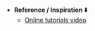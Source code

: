 - **Reference / Inspiration ⬇️**
  - [Online tutorials video](https://youtu.be/PdNOq7VszY8?si=cktxdc18xtG8caHG)
